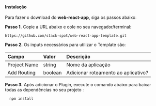 #### Instalação

Para fazer o download do **web-react-app**, siga os passos abaixo:

**Passo 1.** Copie a URL abaixo e cole no seu navegador/terminal:

```
https://github.com/stack-spot/web-react-app-template.git
```

**Passo 2.** Os inputs necessários para utilizar o Template são:

| **Campo**    | **Valor** | **Descrição**                       |
| :----------- | :-------- | :---------------------------------- |
| Project Name | string    | Nome da aplicação                   |
| Add Routing  | boolean   | Adicionar roteamento ao aplicativo? |

**Passo 3.** Após adicionar o Plugin, execute o comando abaixo para baixar todas as dependências no seu projeto :

```
  npm install
```
